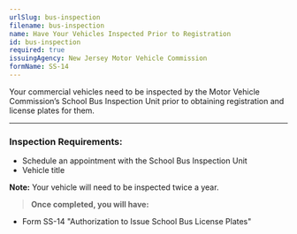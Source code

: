 ```yaml
---
urlSlug: bus-inspection
filename: bus-inspection
name: Have Your Vehicles Inspected Prior to Registration
id: bus-inspection
required: true
issuingAgency: New Jersey Motor Vehicle Commission
formName: SS-14
---
```

Your commercial vehicles need to be inspected by the Motor Vehicle Commission’s School Bus Inspection Unit prior to obtaining registration and license plates for them.
 
---
### Inspection Requirements:
- Schedule an appointment with the School Bus Inspection Unit
- Vehicle title
 
**Note:** Your vehicle will need to be inspected twice a year. 
 
>**Once completed, you will have:**
- Form SS-14 "Authorization to Issue School Bus License Plates" 
